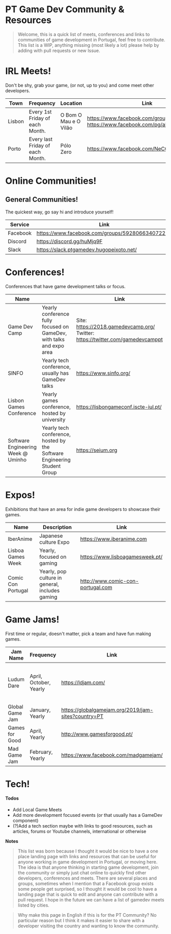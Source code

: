 # PT Game Dev Community & Resources

> Welcome, this is a quick list of meets, conferences and links to communities of game development in Portugal, feel free to contribute.
> This list is a WIP, anything missing (most likely a lot) please help by adding with pull requests or new Issue. 

# IRL Meets!

Don't be shy, grab your game, (or not, up to you) and come meet other developers.

| Town   | Frequency                        | Location  | Link                                        |
|--------|----------------------------------|-----------|---------------------------------------------|
| Lisbon | Every 1st Friday of each Month.  | O Bom O Mau e O Vilão | https://www.facebook.com/groups/gamedevmeet  https://www.facebook.com/pg/aludoteca/events/ |
| Porto  | Every last Friday of each Month. | Pólo Zero | https://www.facebook.com/NeCGM.FEUP/        |

# Online Communities!
## General Communities!
The quickest way, go say hi and introduce yourself!

| Service  | Link                                            |
|----------|-------------------------------------------------|
| Facebook | https://www.facebook.com/groups/592806634072201 |
| Discord  | https://discord.gg/huMjq9F                      |
| Slack    | https://slack.ptgamedev.hugopeixoto.net/        |

# Conferences!

Conferences that have game development talks or focus.

| Name                               |                                                                          | Link                                                                           |
|------------------------------------|--------------------------------------------------------------------------|--------------------------------------------------------------------------------|
| Game Dev Camp                      | Yearly conference fully focused on GameDev, with talks and expo area     | Site: https://2018.gamedevcamp.org/ Twitter: https://twitter.com/gamedevcamppt |
| SINFO                              | Yearly tech conference, usually has GameDev talks                        | https://www.sinfo.org/                                                         |
| Lisbon Games Conference            | Yearly games conference, hosted by university                            | https://lisbongameconf.iscte-iul.pt/                                           |
| Software Engineering Week @ Uminho | Yearly tech conference, hosted by the Software Engineering Student Group | https://seium.org                                                            |

# Expos!

Exhibitions that have an area for
indie game developers to showcase their games.

| Name               | Description                                     | Link                                       |
|--------------------|-------------------------------------------------|--------------------------------------------|
| IberAnime          | Japanese culture Expo                           | https://www.iberanime.com                  |
| Lisboa Games Week  | Yearly, focused on gaming                       | https://www.lisboagamesweek.pt/            |
| Comic Con Portugal | Yearly, pop culture in general, includes gaming | http://www.comic-con-portugal.com          |

# Game Jams!

First time or regular, doesn't matter, pick a team and have fun making games.

| Jam Name        | Frequency              | Link                                                | Type                               |
|-----------------|------------------------|-----------------------------------------------------|------------------------------------|
| Ludum Dare      | April, October, Yearly | https://ldjam.com/                                  | Online, but some devs get together |
| Global Game Jam | January, Yearly        | https://globalgamejam.org/2019/jam-sites?country=PT | Local                              |
| Games for Good  | April, Yearly          | http://www.gamesforgood.pt/                         | Local (Lisbon)                     |
| Mad Game Jam    | February, Yearly       | https://www.facebook.com/madgamejam/                | Local (Porto)                      |

# Tech!

#### Todos

 - Add Local Game Meets
 - Add more development focused events (or that usually has a GameDev component)
 - (?)Add a tech section maybe with links to good resources, such as articles, forums or Youtube channels, international or otherwise  

**Notes**

> This list was born because I thought it would be nice to have a one place landing page with links and resources that can be useful for anyone working in game development in Portugal, or moving here. The idea is that anyone thinking in starting game development, join the community or simply just chat online to quickly find other developers, conferences and meets.
> There are several places and groups, sometimes when I mention that a Facebook group exists some people get surprised, so I thought it would be cool to have a landing page that is quick to edit and anyone can contribute with a pull request. I hope in the future we can have a list of gamedev meets listed by cities.

> Why make this page in English if this is for the PT Community?
> No particular reason but I think it makes it easier to share with a developer visiting the country and wanting to know the community. 
